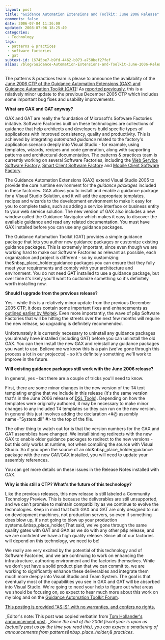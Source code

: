 ```yaml
---
layout: post
title: "Guidance Automation Extensions and Toolkit: June 2006 Release"
comments: false
date: 2006-07-04 11:36:00
updated: 2008-07-06 18:25:49
categories:
 - Technology
tags:
 - patterns & practices
 - software factories
 - gat
subtext-id: 16745be7-b9fd-4462-b073-a750bef27fef
alias: /blog/Guidance-Automation-Extensions-and-Toolkit-June-2006-Release.aspx
---
```



The patterns & practices team is please to announce the availability of the [June 2006 CTP of the Guidance Automation Extensions (GAX) and Guidance Automation Toolkit (GAT)](http://msdn.microsoft.com/vstudio/teamsystem/workshop/gat/)! As [reported previously](http://blogs.msdn.com/tomholl/archive/2006/06/07/GuidanceNavigator.aspx), this is a relatively minor update to the previous December 2005 CTP which includes some important bug fixes and usability improvements. 

**What are GAX and GAT anyway?**

GAX and GAT are really the foundation of Microsoft's Software Factories initative. Software Factories built on these technologies are collections of guidance that help architects and developers build specific types of applications with improved consistency, quality and productivity. This is achieved by integrating _automated guidance_ related to the factory's application scenario deeply into Visual Studio - for example, using templates, wizards, recipes and code generation, along with supporting patterns and architectural documentation. The patterns & practices team is currently working on several Software Factories, including the [Web Service Software Factory](http://practices.gotdotnet.com/svcfactory), [Smart Client Software Factory](http://practices.gotdotnet.com/scbat) and [Mobile Client Software Factory](http://www.gotdotnet.com/codegallery/codegallery.aspx?id=5bef2b5f-476a-488c-8d55-9d41666a36f3). 

The Guidance Automation Extensions (GAX) extend Visual Studio 2005 to provide the core runtime environment for the _guidance packages_ included in these factories. GAX allows you to install and enable a guidance package for a Visual Studio Solution, and it will add the appropriate templates, recipes and wizards to the development environment to make it easy for you to complete tasks, such as adding a service interface or business entity to your web service solution. The new version of GAX also includes a new window called the Guidance Navigator which makes it easy to discover the available guidance and read any related documentation. You must have GAX installed before you can use any guidance packages. 

The Guidance Automation Toolkit (GAT) provides a simple guidance package that lets you author new guidance packages or customize existing guidance packages. This is extremely important, since even though we are working hard to make our Software Factories as relevant as possible, each organization and project is different - so by customizing the&nbsp_place_holder;guidance packages you can ensure that they fully meet your requirements and comply with your architecture and environment. You do not need GAT installed to use a guidance package, but over time it's likely you'll want to customize something so it's definitely worth installing now. 

**Should I upgrade from the previous release?**

Yes - while this is a relatively minor update from the previous December 2005 CTP, it does contain some important fixes and enhancements as [outlined earlier by Wojtek](http://blogs.msdn.com/wojtek/archive/2006/06/06/619445.aspx). Even more importantly, the wave of p&p Software Factories that will be hitting the streets over the next few months will require the new release, so upgrading is definitely recommended. 

Unfortunately it is currently necessary to uninstall any guidance packages you already have installed (including GAT) before you can uninstall the old GAX. You can then install the new GAX and reinstall any guidance packages you want to use. Believe me we know this is a pain (we've gone through this process a lot in our projeccts) - so it's definitely something we'll work to improve in the future. 

**Will existing guidance packages still work with the June 2006 release?**

In general, yes - but there are a couple of tricks you'll need to know. 

First, there are some minor changes in the new version of the T4 text templating engine that we include in this release (it's the same version that's in the June 2006 release of [DSL Tools](http://msdn.microsoft.com/vstudio/DSLTools/)). Depending on how the templates were originally authored, it may be necessary to make minor changes to any included T4 templates so they can run on the new version. In general this just involves adding the declaration <#@ assembly name="System.dll" #> to the top of the file. 

The other thing to watch out for is that the version numbers for the GAX and GAT assemblies have changed. We install binding redirects with the new GAX to enable older guidance packages to redirect to the new versions - but this only works at runtime, not when compiling the source with Visual Studio. So if you open the source of an old&nbsp_place_holder;guidance package with the new GAT/GAX installed, you will need to update your assembly references. 

You can get more details on these issues in the Release Notes installed with GAX. 

**Why is this still a CTP? What's the future of this technology?**

Like the previous releases, this new release is still labeled a Community Technology Preview. This is because the deliverables are still unsupported, and we can't promise to maintain compatibility as we continue to evolve the technologies. Keep in mind that both GAX and GAT are only designed to run on development machines, not production servers, so even if something does blow up, it's not going to blow up your production systems.&nbsp_place_holder;That said, we've gone through the same quality gates with GAT and GAX as we do with any other p&p release, and we are confident we have a high quality release. Since all of our factories will depend on this technology, we need to be! 

We really are very excited by the potential of this technology and of Software Factories, and we are continuing to work on enhancing the infrastructure, authoring environment and the factories themselves. While we don't yet have a solid product plan that we can commit to, we are working to significantly enhance these deliverables and integrate them much more deeply into Visual Studio and Team System. The goal is that eventually most of the capabilities you see in GAX and GAT will be absorbed into Visual Studio. We're going to need your help to figure out what areas we should be focusing on, so expect to hear much more about this work on my blog and on the [Guidance Automation Toolkit Forum](http://forums.microsoft.com/msdn/showforum.aspx?forumid=78&siteid=1). 

[This posting is provided "AS IS" with no warranties, and confers no rights. ](http://www.microsoft.com/mscorp/legal/policy/online_disclaimer.asp)

_Editor's note: This post was copied verbatim from [Tom Hollander's announcement post](http://blogs.msdn.com/tomholl/archive/2006/06/24/645882.aspx). __Since the end of the 2006 fiscal year is upon us (actually past us by the time you read this), you can expect a smattering of announcements from patterns&nbsp_place_holder;& practices._
